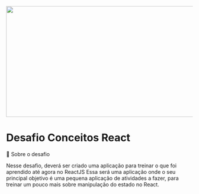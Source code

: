 <img src="https://user-images.githubusercontent.com/67304453/166619105-9f0fa979-0492-4cd6-afed-f3542cdc81c3.png" height="300px" width="1200px" />

# Desafio Conceitos React

📃 Sobre o desafio

Nesse desafio, deverá ser criado uma aplicação para treinar o que foi aprendido até agora no ReactJS  Essa será uma aplicação onde o seu principal objetivo é uma pequena aplicação de atividades a fazer, para treinar um pouco mais sobre manipulação do estado no React.
